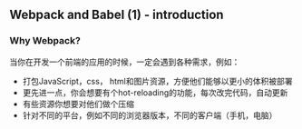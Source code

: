 ## Webpack and Babel (1) - introduction

### Why Webpack?

当你在开发一个前端的应用的时候，一定会遇到各种需求，例如：

- 打包JavaScript，css， html和图片资源，方便他们能够以更小的体积被部署
- 更先进一点，你会想要有个hot-reloading的功能，每次改完代码，自动更新
- 有些资源你想要对他们做个压缩
- 针对不同的平台，例如不同的浏览器版本，不同的客户端（手机，电脑）

